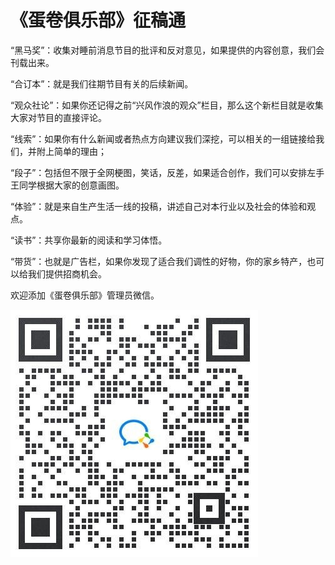 # 《蛋卷俱乐部》征稿通

“黑马奖”：收集对睡前消息节目的批评和反对意见，如果提供的内容创意，我们会刊载出来。

“合订本”：就是我们往期节目有关的后续新闻。

“观众社论”：如果你还记得之前“兴风作浪的观众”栏目，那么这个新栏目就是收集大家对节目的直接评论。

“线索”：如果你有什么新闻或者热点方向建议我们深挖，可以相关的一组链接给我们，并附上简单的理由；

“段子”：包括但不限于全网梗图，笑话，反差，如果适合创作，我们可以安排左手王同学根据大家的创意画图。

“体验”：就是来自生产生活一线的投稿，讲述自己对本行业以及社会的体验和观点。

“读书”：共享你最新的阅读和学习体悟。

“带货”：也就是广告栏，如果你发现了适合我们调性的好物，你的家乡特产，也可以给我们提供招商机会。

欢迎添加《蛋卷俱乐部》管理员微信。

![15](/0/15.jpg)
